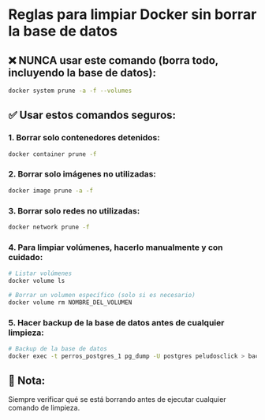 # Reglas para limpiar Docker sin borrar la base de datos

## ❌ NUNCA usar este comando (borra todo, incluyendo la base de datos):
```bash
docker system prune -a -f --volumes
```

## ✅ Usar estos comandos seguros:

### 1. Borrar solo contenedores detenidos:
```bash
docker container prune -f
```

### 2. Borrar solo imágenes no utilizadas:
```bash
docker image prune -a -f
```

### 3. Borrar solo redes no utilizadas:
```bash
docker network prune -f
```

### 4. Para limpiar volúmenes, hacerlo manualmente y con cuidado:
```bash
# Listar volúmenes
docker volume ls

# Borrar un volumen específico (solo si es necesario)
docker volume rm NOMBRE_DEL_VOLUMEN
```

### 5. Hacer backup de la base de datos antes de cualquier limpieza:
```bash
# Backup de la base de datos
docker exec -t perros_postgres_1 pg_dump -U postgres peludosclick > backup_$(date +%Y%m%d).sql
```

## 📝 Nota:
Siempre verificar qué se está borrando antes de ejecutar cualquier comando de limpieza. 
